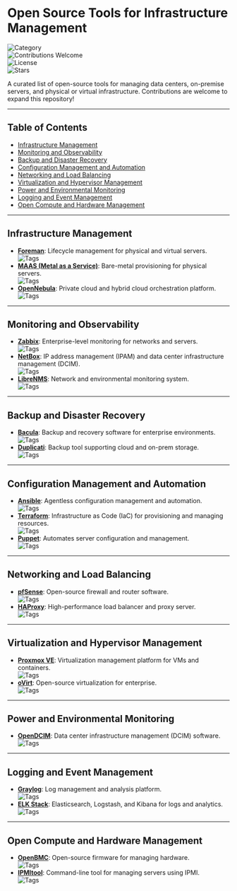 # Open Source Tools for Infrastructure Management

![Category](https://img.shields.io/badge/Category-Infrastructure-blue)  
![Contributions Welcome](https://img.shields.io/badge/Contributions-Welcome-brightgreen)  
![License](https://img.shields.io/badge/License-MIT-green)  
![Stars](https://img.shields.io/github/stars/username/datacenter-tools?style=social)

A curated list of open-source tools for managing data centers, on-premise servers, and physical or virtual infrastructure. Contributions are welcome to expand this repository!

---

## Table of Contents
- [Infrastructure Management](#infrastructure-management)
- [Monitoring and Observability](#monitoring-and-observability)
- [Backup and Disaster Recovery](#backup-and-disaster-recovery)
- [Configuration Management and Automation](#configuration-management-and-automation)
- [Networking and Load Balancing](#networking-and-load-balancing)
- [Virtualization and Hypervisor Management](#virtualization-and-hypervisor-management)
- [Power and Environmental Monitoring](#power-and-environmental-monitoring)
- [Logging and Event Management](#logging-and-event-management)
- [Open Compute and Hardware Management](#open-compute-and-hardware-management)

---

## Infrastructure Management

- **[Foreman](https://theforeman.org/)**: Lifecycle management for physical and virtual servers.  
  ![Tags](https://img.shields.io/badge/Tags-Lifecycle%20Management-green)
- **[MAAS (Metal as a Service)](https://maas.io/)**: Bare-metal provisioning for physical servers.  
  ![Tags](https://img.shields.io/badge/Tags-Bare%20Metal%20Provisioning-green)
- **[OpenNebula](https://opennebula.io/)**: Private cloud and hybrid cloud orchestration platform.  
  ![Tags](https://img.shields.io/badge/Tags-Cloud%20Orchestration-blue)

---

## Monitoring and Observability

- **[Zabbix](https://www.zabbix.com/)**: Enterprise-level monitoring for networks and servers.  
  ![Tags](https://img.shields.io/badge/Tags-Monitoring-blue)
- **[NetBox](https://netbox.dev/)**: IP address management (IPAM) and data center infrastructure management (DCIM).  
  ![Tags](https://img.shields.io/badge/Tags-IPAM%20DCIM-blue)
- **[LibreNMS](https://www.librenms.org/)**: Network and environmental monitoring system.  
  ![Tags](https://img.shields.io/badge/Tags-Network%20Monitoring-green)

---

## Backup and Disaster Recovery

- **[Bacula](https://www.bacula.org/)**: Backup and recovery software for enterprise environments.  
  ![Tags](https://img.shields.io/badge/Tags-Backup-red)
- **[Duplicati](https://www.duplicati.com/)**: Backup tool supporting cloud and on-prem storage.  
  ![Tags](https://img.shields.io/badge/Tags-Cloud%20Backup-blue)

---

## Configuration Management and Automation

- **[Ansible](https://www.ansible.com/)**: Agentless configuration management and automation.  
  ![Tags](https://img.shields.io/badge/Tags-Automation-blue)
- **[Terraform](https://www.terraform.io/)**: Infrastructure as Code (IaC) for provisioning and managing resources.  
  ![Tags](https://img.shields.io/badge/Tags-Infrastructure%20as%20Code-green)
- **[Puppet](https://puppet.com/)**: Automates server configuration and management.  
  ![Tags](https://img.shields.io/badge/Tags-Configuration%20Management-red)

---

## Networking and Load Balancing

- **[pfSense](https://www.pfsense.org/)**: Open-source firewall and router software.  
  ![Tags](https://img.shields.io/badge/Tags-Networking-red)
- **[HAProxy](http://www.haproxy.org/)**: High-performance load balancer and proxy server.  
  ![Tags](https://img.shields.io/badge/Tags-Load%20Balancing-blue)

---

## Virtualization and Hypervisor Management

- **[Proxmox VE](https://www.proxmox.com/)**: Virtualization management platform for VMs and containers.  
  ![Tags](https://img.shields.io/badge/Tags-Virtualization-green)
- **[oVirt](https://www.ovirt.org/)**: Open-source virtualization for enterprise.  
  ![Tags](https://img.shields.io/badge/Tags-Hypervisor-red)

---

## Power and Environmental Monitoring

- **[OpenDCIM](https://www.opendcim.org/)**: Data center infrastructure management (DCIM) software.  
  ![Tags](https://img.shields.io/badge/Tags-Power%20Monitoring-blue)

---

## Logging and Event Management

- **[Graylog](https://www.graylog.org/)**: Log management and analysis platform.  
  ![Tags](https://img.shields.io/badge/Tags-Logging-blue)
- **[ELK Stack](https://www.elastic.co/what-is/elk-stack)**: Elasticsearch, Logstash, and Kibana for logs and analytics.  
  ![Tags](https://img.shields.io/badge/Tags-Log%20Analytics-red)

---

## Open Compute and Hardware Management

- **[OpenBMC](https://www.openbmc.org/)**: Open-source firmware for managing hardware.  
  ![Tags](https://img.shields.io/badge/Tags-Hardware%20Management-blue)
- **[IPMItool](https://github.com/ipmitool/ipmitool)**: Command-line tool for managing servers using IPMI.  
  ![Tags](https://img.shields.io/badge/Tags-Hardware%20Monitoring-green)
